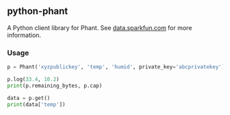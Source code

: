 ## python-phant

A Python client library for Phant. See
[data.sparkfun.com](https://data.sparkfun.com/) for more information.


### Usage

```python
p = Phant('xyzpublickey', 'temp', 'humid', private_key='abcprivatekey')

p.log(33.4, 10.2)
print(p.remaining_bytes, p.cap)

data = p.get()
print(data['temp'])
```
